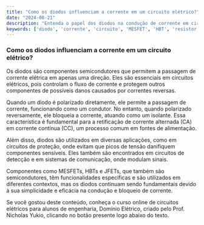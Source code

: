 ```yaml
---
title: "Como os diodos influenciam a corrente em um circuito elétrico?"
date: "2024-08-21"
description: "Entenda o papel dos diodos na condução de corrente em circuitos elétricos e como eles afetam o comportamento do circuito."
keywords: ['diodo', 'corrente', 'circuito', 'MESFET', 'HBT', 'resistor', 'JFET']
---
```


### Como os diodos influenciam a corrente em um circuito elétrico?

Os diodos são componentes semicondutores que permitem a passagem de corrente elétrica em apenas uma direção. Eles são essenciais em circuitos elétricos, pois controlam o fluxo de corrente e protegem outros componentes de possíveis danos causados por correntes reversas.

Quando um diodo é polarizado diretamente, ele permite a passagem de corrente, funcionando como um condutor. No entanto, quando polarizado reversamente, ele bloqueia a corrente, atuando como um isolante. Essa característica é fundamental para a retificação de corrente alternada (CA) em corrente contínua (CC), um processo comum em fontes de alimentação.

Além disso, diodos são utilizados em diversas aplicações, como em circuitos de proteção, onde evitam que picos de tensão danifiquem componentes sensíveis. Eles também são encontrados em circuitos de detecção e em sistemas de comunicação, onde modulam sinais.

Componentes como MESFETs, HBTs e JFETs, que também são semicondutores, têm funcionalidades específicas e são utilizados em diferentes contextos, mas os diodos continuam sendo fundamentais devido à sua simplicidade e eficácia na condução e bloqueio de corrente.

Se você gostou deste conteúdo, conheça o curso online de circuitos elétricos para alunos de engenharia, Domínio Elétrico, criado pelo Prof. Nicholas Yukio, clicando no botão presente logo abaixo do texto.